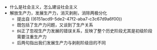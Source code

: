 - 什么是社会主义，怎么建设社会主义
- 解放生产力，发展生产力，消灭剥削，消除两极分化
	- 提出自 ((6151acd9-5de2-47f2-aba7-c3c67d9a6f00))
	- 既包括了生产力问题，又谈到了生产关系
	- 纠正了忽视生产力发展的错误关系，反映了整个历史阶段尤其是初级阶段需要注重生产力
	- 后两句指出我们发展生产力与剥削阶级目的不同